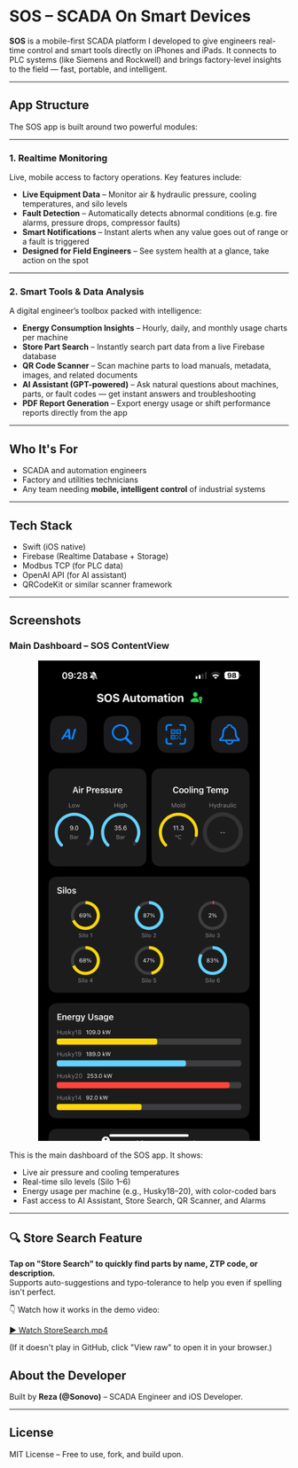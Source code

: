 # SOS – SCADA On Smart Devices

**SOS** is a mobile-first SCADA platform I developed to give engineers real-time control and smart tools directly on iPhones and iPads. It connects to PLC systems (like Siemens and Rockwell) and brings factory-level insights to the field — fast, portable, and intelligent.

---

##  App Structure

The SOS app is built around two powerful modules:

---

### 1.  Realtime Monitoring

Live, mobile access to factory operations. Key features include:

-  **Live Equipment Data** – Monitor air & hydraulic pressure, cooling temperatures, and silo levels
-  **Fault Detection** – Automatically detects abnormal conditions (e.g. fire alarms, pressure drops, compressor faults)
-  **Smart Notifications** – Instant alerts when any value goes out of range or a fault is triggered
-  **Designed for Field Engineers** – See system health at a glance, take action on the spot

---

### 2.  Smart Tools & Data Analysis

A digital engineer’s toolbox packed with intelligence:

-  **Energy Consumption Insights** – Hourly, daily, and monthly usage charts per machine
-  **Store Part Search** – Instantly search part data from a live Firebase database
-  **QR Code Scanner** – Scan machine parts to load manuals, metadata, images, and related documents
-  **AI Assistant (GPT-powered)** – Ask natural questions about machines, parts, or fault codes — get instant answers and troubleshooting
-  **PDF Report Generation** – Export energy usage or shift performance reports directly from the app

---

##  Who It's For

- SCADA and automation engineers  
- Factory and utilities technicians  
- Any team needing **mobile, intelligent control** of industrial systems

---

##  Tech Stack

- Swift (iOS native)
- Firebase (Realtime Database + Storage)
- Modbus TCP (for PLC data)
- OpenAI API (for AI assistant)
- QRCodeKit or similar scanner framework

---

##  Screenshots

###  Main Dashboard – SOS ContentView

<p align="center">
  <img src="screens/dashboard.PNG" alt="SOS Dashboard" width="400"/>
</p>

This is the main dashboard of the SOS app. It shows:
- Live air pressure and cooling temperatures
- Real-time silo levels (Silo 1–6)
- Energy usage per machine (e.g., Husky18–20), with color-coded bars
- Fast access to AI Assistant, Store Search, QR Scanner, and Alarms

---
## 🔍 Store Search Feature

**Tap on "Store Search" to quickly find parts by name, ZTP code, or description.**  
Supports auto-suggestions and typo-tolerance to help you even if spelling isn't perfect.

👇 Watch how it works in the demo video:

[▶️ Watch StoreSearch.mp4](Videos/StoreSearch.mp4)

(If it doesn't play in GitHub, click "View raw" to open it in your browser.)
##  About the Developer

Built by **Reza (@Sonovo)** – SCADA Engineer and iOS Developer.  

---

##  License

MIT License – Free to use, fork, and build upon.

